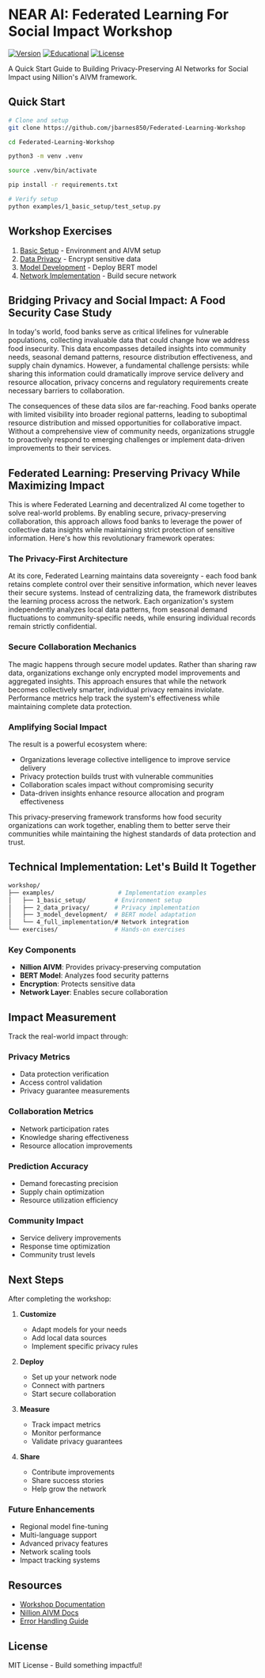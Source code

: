 # NEAR AI: Federated Learning For Social Impact Workshop

[![Version](https://img.shields.io/badge/version-0.1.0-blue.svg)](https://github.com/jbarnes850/Federated-Learning-Workshop/releases)
[![Educational](https://img.shields.io/badge/purpose-education-green.svg)](https://github.com/jbarnes850/Federated-Learning-Workshop)
[![License](https://img.shields.io/badge/license-MIT-orange.svg)](LICENSE)

A Quick Start Guide to Building Privacy-Preserving AI Networks for Social Impact using Nillion's AIVM framework.

## Quick Start

```bash
# Clone and setup
git clone https://github.com/jbarnes850/Federated-Learning-Workshop

cd Federated-Learning-Workshop

python3 -m venv .venv

source .venv/bin/activate

pip install -r requirements.txt

# Verify setup
python examples/1_basic_setup/test_setup.py
```

## Workshop Exercises

1. [Basic Setup](./exercises/1_setup_exercise.md) - Environment and AIVM setup
2. [Data Privacy](./exercises/2_privacy_exercise.md) - Encrypt sensitive data
3. [Model Development](./exercises/3_model_exercise.md) - Deploy BERT model
4. [Network Implementation](./exercises/4_network_exercise.md) - Build secure network

## Bridging Privacy and Social Impact: A Food Security Case Study

In today's world, food banks serve as critical lifelines for vulnerable populations, collecting invaluable data that could change how we address food insecurity. This data encompasses detailed insights into community needs, seasonal demand patterns, resource distribution effectiveness, and supply chain dynamics. However, a fundamental challenge persists: while sharing this information could dramatically improve service delivery and resource allocation, privacy concerns and regulatory requirements create necessary barriers to collaboration.

The consequences of these data silos are far-reaching. Food banks operate with limited visibility into broader regional patterns, leading to suboptimal resource distribution and missed opportunities for collaborative impact. Without a comprehensive view of community needs, organizations struggle to proactively respond to emerging challenges or implement data-driven improvements to their services.

## Federated Learning: Preserving Privacy While Maximizing Impact

This is where Federated Learning and decentralized AI come together to solve real-world problems. By enabling secure, privacy-preserving collaboration, this approach allows food banks to leverage the power of collective data insights while maintaining strict protection of sensitive information. Here's how this revolutionary framework operates:

### The Privacy-First Architecture

At its core, Federated Learning maintains data sovereignty - each food bank retains complete control over their sensitive information, which never leaves their secure systems. Instead of centralizing data, the framework distributes the learning process across the network. Each organization's system independently analyzes local data patterns, from seasonal demand fluctuations to community-specific needs, while ensuring individual records remain strictly confidential.

### Secure Collaboration Mechanics

The magic happens through secure model updates. Rather than sharing raw data, organizations exchange only encrypted model improvements and aggregated insights. This approach ensures that while the network becomes collectively smarter, individual privacy remains inviolate. Performance metrics help track the system's effectiveness while maintaining complete data protection.

### Amplifying Social Impact

The result is a powerful ecosystem where:

- Organizations leverage collective intelligence to improve service delivery
- Privacy protection builds trust with vulnerable communities
- Collaboration scales impact without compromising security
- Data-driven insights enhance resource allocation and program effectiveness

This privacy-preserving framework transforms how food security organizations can work together, enabling them to better serve their communities while maintaining the highest standards of data protection and trust.

## Technical Implementation: Let's Build It Together

```bash
workshop/
├── examples/                  # Implementation examples
│   ├── 1_basic_setup/        # Environment setup
│   ├── 2_data_privacy/       # Privacy implementation
│   ├── 3_model_development/  # BERT model adaptation
│   └── 4_full_implementation/# Network integration
└── exercises/                # Hands-on exercises
```

### Key Components

- **Nillion AIVM**: Provides privacy-preserving computation
- **BERT Model**: Analyzes food security patterns
- **Encryption**: Protects sensitive data
- **Network Layer**: Enables secure collaboration

## Impact Measurement

Track the real-world impact through:

### Privacy Metrics

- Data protection verification
- Access control validation
- Privacy guarantee measurements

### Collaboration Metrics

- Network participation rates
- Knowledge sharing effectiveness
- Resource allocation improvements

### Prediction Accuracy

- Demand forecasting precision
- Supply chain optimization
- Resource utilization efficiency

### Community Impact

- Service delivery improvements
- Response time optimization
- Community trust levels

## Next Steps

After completing the workshop:

1. **Customize**
   - Adapt models for your needs
   - Add local data sources
   - Implement specific privacy rules

2. **Deploy**
   - Set up your network node
   - Connect with partners
   - Start secure collaboration

3. **Measure**
   - Track impact metrics
   - Monitor performance
   - Validate privacy guarantees

4. **Share**
   - Contribute improvements
   - Share success stories
   - Help grow the network

### Future Enhancements

- Regional model fine-tuning
- Multi-language support
- Advanced privacy features
- Network scaling tools
- Impact tracking systems

## Resources

- [Workshop Documentation](./docs/)
- [Nillion AIVM Docs](https://docs.nillion.com/aivm)
- [Error Handling Guide](./docs/error_handling.md)

## License

MIT License - Build something impactful!
